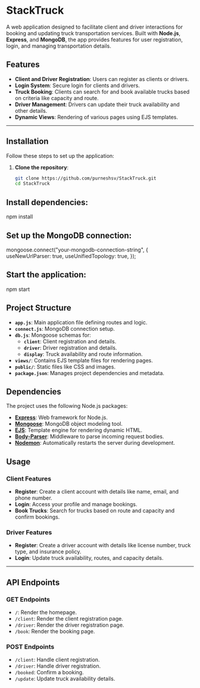 # StackTruck

A web application designed to facilitate client and driver interactions for booking and updating truck transportation services. Built with **Node.js**, **Express**, and **MongoDB**, the app provides features for user registration, login, and managing transportation details.

## Features

- **Client and Driver Registration**: Users can register as clients or drivers.
- **Login System**: Secure login for clients and drivers.
- **Truck Booking**: Clients can search for and book available trucks based on criteria like capacity and route.
- **Driver Management**: Drivers can update their truck availability and other details.
- **Dynamic Views**: Rendering of various pages using EJS templates.

---

## Installation

Follow these steps to set up the application:

1. **Clone the repository**:
   ```bash
   git clone https://github.com/purneshsv/StackTruck.git
   cd StackTruck


## Install dependencies:
npm install

## Set up the MongoDB connection:

mongoose.connect("your-mongodb-connection-string", {
    useNewUrlParser: true,
    useUnifiedTopology: true,
});


## Start the application:

npm start


## Project Structure

- **`app.js`**: Main application file defining routes and logic.
- **`connect.js`**: MongoDB connection setup.
- **`db.js`**: Mongoose schemas for:
  - **`client`**: Client registration and details.
  - **`driver`**: Driver registration and details.
  - **`display`**: Truck availability and route information.
- **`views/`**: Contains EJS template files for rendering pages.
- **`public/`**: Static files like CSS and images.
- **`package.json`**: Manages project dependencies and metadata.


## Dependencies

The project uses the following Node.js packages:

- **[Express](https://www.npmjs.com/package/express)**: Web framework for Node.js.
- **[Mongoose](https://www.npmjs.com/package/mongoose)**: MongoDB object modeling tool.
- **[EJS](https://www.npmjs.com/package/ejs)**: Template engine for rendering dynamic HTML.
- **[Body-Parser](https://www.npmjs.com/package/body-parser)**: Middleware to parse incoming request bodies.
- **[Nodemon](https://www.npmjs.com/package/nodemon)**: Automatically restarts the server during development.



## Usage

### Client Features
- **Register**: Create a client account with details like name, email, and phone number.
- **Login**: Access your profile and manage bookings.
- **Book Trucks**: Search for trucks based on route and capacity and confirm bookings.

### Driver Features
- **Register**: Create a driver account with details like license number, truck type, and insurance policy.
- **Login**: Update truck availability, routes, and capacity details.

---

## API Endpoints

### GET Endpoints
- `/`: Render the homepage.
- `/client`: Render the client registration page.
- `/driver`: Render the driver registration page.
- `/book`: Render the booking page.

### POST Endpoints
- `/client`: Handle client registration.
- `/driver`: Handle driver registration.
- `/booked`: Confirm a booking.
- `/update`: Update truck availability details.
